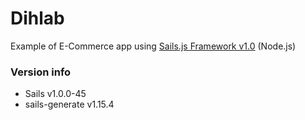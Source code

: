 # Dihlab

Example of E-Commerce app using [Sails.js Framework v1.0](http://next.sailsjs.org) (Node.js)


### Version info

* Sails v1.0.0-45
* sails-generate v1.15.4

